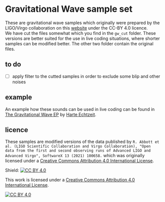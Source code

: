 # Gravitational Wave sample set
These are gravitational wave samples which originally were prepared by the LIGO/Virgo collaboration on this [website](https://www.gw-openscience.org/audiogwtc1/) under the CC-BY 4.0 licence.  
We have cut the files somewhat which you find in the `gw_cut` folder. These versions are better suited for the use in live coding situations, where shorter samples can be modified better. The other two folder contain the original files.

## to do
- [ ] apply filter to the cutted samples in order to exclude some blip and other noises

## example
An example how these sounds can be used in live coding can be found in [The Gravitational Wave EP](https://github.com/harte-echtzeit/the_gw_ep) by [Harte Echtzeit](https://github.com/harte-echtzeit).

## licence
These samples are modified versions of the data published by `R. Abbott et al. (LIGO Scientific Collaboration and Virgo Collaboration), "Open data from the first and second observing runs of Advanced LIGO and Advanced Virgo", SoftwareX 13 (2021) 100658.` which was originally licensed under a
[Creative Commons Attribution 4.0 International License][cc-by].


Shield: [![CC BY 4.0][cc-by-shield]][cc-by]

This work is licensed under a
[Creative Commons Attribution 4.0 International License][cc-by].

[![CC BY 4.0][cc-by-image]][cc-by]

[cc-by]: http://creativecommons.org/licenses/by/4.0/
[cc-by-image]: https://i.creativecommons.org/l/by/4.0/88x31.png
[cc-by-shield]: https://img.shields.io/badge/License-CC%20BY%204.0-lightgrey.svg
